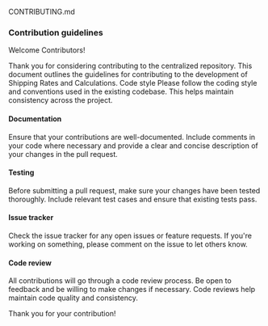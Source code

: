 CONTRIBUTING.md

### Contribution guidelines
Welcome Contributors!

Thank you for considering contributing to the centralized repository. This document outlines the guidelines for contributing to the development of Shipping Rates and Calculations.
Code style Please follow the coding style and conventions used in the existing codebase. This helps maintain consistency across the project.

#### Documentation

Ensure that your contributions are well-documented. Include comments in your code where necessary and provide a clear and concise description of your changes in the pull request.

#### Testing

Before submitting a pull request, make sure your changes have been tested thoroughly. Include relevant test cases and ensure that existing tests pass.

#### Issue tracker

Check the issue tracker for any open issues or feature requests. If you're working on something, please comment on the issue to let others know.

#### Code review
All contributions will go through a code review process. Be open to feedback and be willing to make changes if necessary. Code reviews help maintain code quality and consistency.


Thank you for your contribution!

